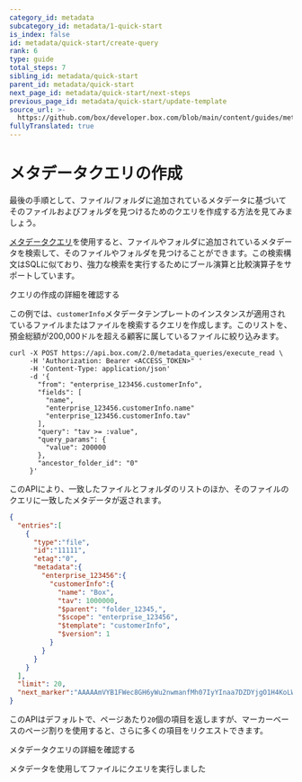 ```yaml
---
category_id: metadata
subcategory_id: metadata/1-quick-start
is_index: false
id: metadata/quick-start/create-query
rank: 6
type: guide
total_steps: 7
sibling_id: metadata/quick-start
parent_id: metadata/quick-start
next_page_id: metadata/quick-start/next-steps
previous_page_id: metadata/quick-start/update-template
source_url: >-
  https://github.com/box/developer.box.com/blob/main/content/guides/metadata/1-quick-start/6-create-query.md
fullyTranslated: true
---
```

# メタデータクエリの作成

最後の手順として、ファイル/フォルダに追加されているメタデータに基づいてそのファイルおよびフォルダを見つけるためのクエリを作成する方法を見てみましょう。

[メタデータクエリ][query]を使用すると、ファイルやフォルダに追加されているメタデータを検索して、そのファイルやフォルダを見つけることができます。この検索構文はSQLに似ており、強力な検索を実行するためにブール演算と比較演算子をサポートしています。

<CTA to="g://metadata/queries">

クエリの作成の詳細を確認する

</CTA>

この例では、`customerInfo`メタデータテンプレートのインスタンスが適用されているファイルまたはファイルを検索するクエリを作成します。このリストを、預金総額が200,000ドルを超える顧客に属しているファイルに絞り込みます。

<Tabs>

<Tab title="cURL">

```curl
curl -X POST https://api.box.com/2.0/metadata_queries/execute_read \
     -H 'Authorization: Bearer <ACCESS_TOKEN>" '
     -H 'Content-Type: application/json'
     -d '{
       "from": "enterprise_123456.customerInfo",
       "fields": [
         "name",
         "enterprise_123456.customerInfo.name"
         "enterprise_123456.customerInfo.tav"
       ],
       "query": "tav >= :value",
       "query_params": {
         "value": 200000
       },
       "ancestor_folder_id": "0"
     }'
```

</Tab>

</Tabs>

このAPIにより、一致したファイルとフォルダのリストのほか、そのファイルのクエリに一致したメタデータが返されます。

```json
{
  "entries":[
    {
      "type":"file",
      "id":"11111",
      "etag":"0",
      "metadata":{
        "enterprise_123456":{
          "customerInfo":{
            "name": "Box",
            "tav": 1000000,
            "$parent": "folder_12345,",
            "$scope": "enterprise_123456",
            "$template": "customerInfo",
            "$version": 1
          }
        }
      }
    }
  ],
  "limit": 20,
  "next_marker":"AAAAAmVYB1FWec8GH6yWu2nwmanfMh07IyYInaa7DZDYjgO1H4KoLW29vPlLY173OKsci6h6xGh61gG73gnaxoS+o0BbI1/h6le6cikjlupVhASwJ2Cj0tOD9wlnrUMHHw3/ISf+uuACzrOMhN6d5fYrbidPzS6MdhJOejuYlvsg4tcBYzjauP3+VU51p77HFAIuObnJT0ff"
}
```

このAPIはデフォルトで、ページあたり`20`個の項目を返しますが、マーカーベースのページ割りを使用すると、さらに多くの項目をリクエストできます。

<CTA to="g://metadata/queries">

メタデータクエリの詳細を確認する

</CTA>

<Next>

メタデータを使用してファイルにクエリを実行しました

</Next>

[query]: g://metadata/queries
